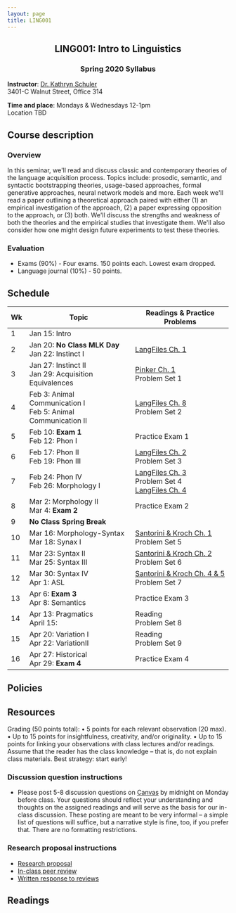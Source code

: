 ```yaml
---
layout: page
title: LING001 
---
```


<h2 align="center">LING001: Intro to Linguistics</h2>
<h3 align="center">Spring 2020 Syllabus</h3>

**Instructor**: [Dr. Kathryn Schuler](mailto:kschuler@sas.upenn.edu)  
3401-C Walnut Street, Office 314

**Time and place**: Mondays & Wednesdays 12-1pm   
Location TBD

## Course description

### Overview
In this seminar, we'll read and discuss classic and contemporary theories of the language acquisition process.  Topics include: prosodic, semantic, and syntactic bootstrapping theories, usage-based approaches, formal generative approaches, neural network models and more.  Each week we'll read a paper outlining a theoretical approach paired with either (1) an empirical investigation of the approach, (2) a paper expressing opposition to the approach, or (3) both. We'll discuss the strengths and weakness of both the theories and the empirical studies that investigate them. We'll also consider how one might design future experiments to test these theories.

### Evaluation 
- Exams (90%) - Four exams. 150 points each. Lowest exam dropped.
- Language journal (10%) - 50 points.


## Schedule

Wk  | Topic | Readings & Practice Problems
  --- | --- | --- 
1 | Jan 15: Intro | 
2 | Jan 20: **No Class MLK Day**<br>Jan 22: Instinct I | [LangFiles Ch. 1]()
3 | Jan 27: Instinct II<br>Jan 29: Acquisition Equivalences  | [Pinker Ch. 1]()<br>Problem Set 1
4 | Feb 3: Animal Communication I<br>Feb 5: Animal Communication II   | [LangFiles Ch. 8]()<br>Problem Set 2
5 | Feb 10: **Exam 1** <br> Feb 12: Phon I |  Practice Exam 1  
6 | Feb 17: Phon II<br>Feb 19: Phon III | [LangFiles Ch. 2]()<br>Problem Set 3
7 | Feb 24: Phon IV<br>Feb 26: Morphology I | [LangFiles Ch. 3]()<br>Problem Set 4 <br>[LangFiles Ch. 4]()
8 | Mar 2: Morphology II<br>Mar 4: **Exam 2** | Practice Exam 2
9 | **No Class Spring Break** |  
10 | Mar 16: Morphology-Syntax<br>Mar 18: Synax I | [Santorini & Kroch Ch. 1]()<br> Problem Set 5
11 | Mar 23: Syntax II<br>Mar 25: Syntax III |  [Santorini & Kroch Ch. 2]()<br> Problem Set 6
12 | Mar 30: Syntax IV<br> Apr 1: ASL | [Santorini & Kroch Ch. 4 & 5]()<br>Problem Set 7
13 | Apr 6: **Exam 3**<br> Apr 8: Semantics | Practice Exam 3
14 | Apr 13: Pragmatics<br>April 15: | Reading<br> Problem Set 8
15 | Apr 20:  Variation I<br> Apr 22: VariationII | Reading<br>Problem Set 9
16 | Apr 27: Historical<br>Apr 29: **Exam 4** | Practice Exam 4

## Policies

## Resources
Grading (50 points total):
• 5 points for each relevant observation (20 max).
• Up to 15 points for insightfulness, creativity, and/or originality.
• Up to 15 points for linking your observations with class lectures and/or readings. Assume that
the reader has the class knowledge – that is, do not explain class materials. Best strategy: start early!

### Discussion question instructions

* Please post 5-8 discussion questions on [Canvas](https://canvas.upenn.edu/) by midnight on Monday before class. Your questions should reflect your understanding and thoughts on the assigned readings and will serve as the basis for our in-class discussion. These posting are meant to be very informal – a simple list of questions will suffice, but a narrative style is fine, too, if you prefer that.  There are no formatting restrictions.

### Research proposal instructions

* [Research proposal](spring2019/research-proposal.html)
* [In-class peer review](spring2019/research-proposal.html#in-class-peer-review)
* [Written response to reviews](spring2019/research-proposal.html#written-response-to-reviews)


## Readings
